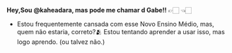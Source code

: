    **Hey,Sou @kaheadara, mas pode me chamar d Gabe!!** 👉🏻 👈🏻
- Estou frequentemente cansada com esse Novo Ensino Médio, mas, quem não estaria, correto?🫂
    Estou tentando aprender a usar isso, mas logo aprendo. (ou talvez não.)
